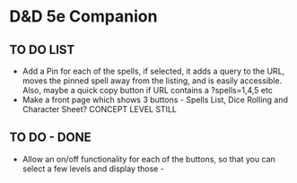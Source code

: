 # D&D 5e Companion

## TO DO LIST
- Add a Pin for each of the spells, if selected, it adds a query to the URL, moves the pinned spell away from the listing, and is easily accessible. Also, maybe a quick copy button if URL contains a ?spells=1,4,5 etc
- Make a front page which shows 3 buttons - Spells List, Dice Rolling and Character Sheet? CONCEPT LEVEL STILL

## TO DO - DONE
- Allow an on/off functionality for each of the buttons, so that you can select a few levels and display those -